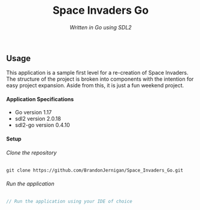 <h1 align="center">Space Invaders Go</h1>
<h6 align="center">Written in Go using SDL2</h6>

<p align="center">
  <img src="https://user-images.githubusercontent.com/81219815/145862610-e2355611-b7d7-4d76-9426-d2fe9e2f19f5.png" alt="" />
</p>

## Usage
This application is a sample first level for a re-creation of Space Invaders. The structure of the project is
broken into components with the intention for easy project expansion. Aside from this, it is just a fun weekend
project.

#### Application Specifications
- Go version 1.17
- sdl2 version 2.0.18
- sdl2-go version 0.4.10


#### Setup

###### Clone the repository
```
git clone https://github.com/BrandonJernigan/Space_Invaders_Go.git
```
###### Run the application
```js
// Run the application using your IDE of choice
```
